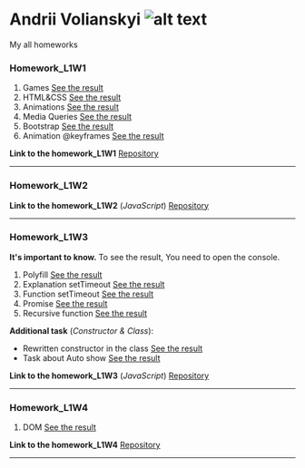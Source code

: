 # Andrii Volianskyi ![alt text](https://img.stockfresh.com/files/r/robuart/x/38/7930961_89822564.jpg)
My all homeworks

### Homework_L1W1

1. Games [See the result](https://drive.google.com/open?id=1O5wCaDpAqyJhSZvpLPZWMbjufguX6SOx)
2. HTML&CSS [See the result](https://andriidev96.github.io/Week1/HomeworkMarkup/app//index.html)
3. Animations [See the result](https://andriidev96.github.io/Week1/HomeWAnimations/index.html)
4. Media Queries [See the result](https://andriidev96.github.io/Week1/HomeworkRWD/app/index.html)
5. Bootstrap [See the result](https://andriidev96.github.io/Week1/HomeWBootstrap/index.html)
6. Animation @keyframes [See the result](https://andriidev96.github.io/Week1/TaskAdvanced/index.html)

**Link to the homework_L1W1** [Repository](https://github.com/AndriiDev96/AndriiDev96.github.io/tree/master/Week1)

***

### Homework_L1W2

**Link to the homework_L1W2** (_JavaScript_) [Repository](https://github.com/AndriiDev96/HomeworkL1W2) 

***

### Homework_L1W3

**It's important to know.** To see the result, You need to open the console.

1. Polyfill [See the result](https://andriidev96.github.io/Week3/PolyfillMap/index.html)
2. Explanation setTimeout [See the result](https://github.com/AndriiDev96/AndriiDev96.github.io/blob/master/Week3/explanationSetTimeout/Readme.md)
3. Function setTimeout [See the result](https://andriiDev96.github.io/Week3/setTime/index.html)
4. Promise [See the result](https://andriiDev96.github.io/Week3/Promise/Index.html)
5. Recursive function [See the result](https://andriiDev96.github.io/Week3/Recursing/index.html)

**Additional task** (_Constructor & Class_):

* Rewritten constructor in the class [See the result](https://andriidev96.github.io/Week3/Extra/RewriteTaskinClass/index.html)
* Task about Auto show [See the result](https://andriidev96.github.io/Week3/Extra/TaskAuto_show/index.html?#!)

**Link to the homework_L1W3** (_JavaScript_) [Repository](https://github.com/AndriiDev96/AndriiDev96.github.io/tree/master/Week3)

***

### Homework_L1W4
1. DOM [See the result](https://andriidev96.github.io/Week4/DOM/index.html)

**Link to the homework_L1W4** [Repository](https://github.com/AndriiDev96/AndriiDev96.github.io/tree/master/Week4)

***

